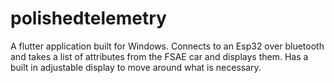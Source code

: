 # polishedtelemetry

A flutter application built for Windows. 
Connects to an Esp32 over bluetooth and takes a list of attributes from the FSAE car and displays them.
Has a built in adjustable display to move around what is necessary.
